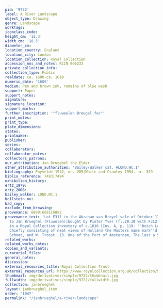 ```yaml
---
pid: '9722'
label: A River Landscape
object_type: Drawing
genre: Landscape
worktags:
iconclass_code:
height_cm: '12.3'
width_cm: '18.5'
diameter_cm:
location_country: England
location_city: London
location_collection: Royal Collection
accession_nos_and_notes: RCIN 906233
private_collection_info:
collection_type: Public
realdate: ca. 1600-ca. 1610
numeric_date: '1600'
medium: Pen and brown ink, remains of blue wash
support: Paper
support_notes:
signature:
signature_location:
support_marks:
further_inscription: '"fluweelen Breugel fec"'
print_notes:
print_type:
plate_dimensions:
states:
printmaker:
publisher:
series:
collaborators:
collaborator_notes:
collectors_patrons:
our_attribution: Jan Brueghel the Elder
other_attribution_authorities: 'Bailey/Walker cat. #LOND.WC.1'
bibliography: Puyvelde 1942, nr. 205|White and Crawley 1994, nr. 329
biblio_reference: 7493|7494
exhibition_history:
ertz_1979:
ertz_2008:
bailey_walker: LOND.WC.1
hollstein_no:
bad_copy:
exclude_from_browsing:
provenance: 6880|6881|6882
provenance_text: 'Lot F311 in the Abraham van Broyel sale of October 1759, where attributed
  to Jan Brueghel (Fluwelen)|bought by Pieter Yver (fl.29.10 with F312)|first recorded
  in a Royal Collection inventory of c.1810 (Inv. A, p. 119: ''Dutch Landscapes. 38.
  Chiefly consisting of neat views of Holland the Masters name mark''d are Verstien,
  Schoot, and W. Troost. 13. One of the Port of Amsterdam, The last a Sea Fight'')'
related_works:
related_works_notes:
copies_and_variants:
curatorial_files:
general_notes:
discussion:
external_resources_title: Royal Collection Trust
external_resources_url: https://www.royalcollection.org.uk/collection/906233/a-river-landscape
thumbnail: img/derivatives/simple/9722/thumbnail.jpg
fullwidth: img/derivatives/simple/9722/fullwidth.jpg
collection: janbrueghel
layout: janbrueghel_item
order: '1047'
permalink: "/janbrueghel/a-river-landscape"
---
```

